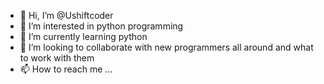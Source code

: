 - 👋 Hi, I’m @Ushiftcoder
- 👀 I’m interested in python programming
- 🌱 I’m currently learning python 
- 💞️ I’m looking to collaborate with new programmers all around and what to work with them
- 📫 How to reach me ...

<!---
Ushiftcoder/Ushiftcoder is a ✨ special ✨ repository because its `README.md` (this file) appears on your GitHub profile.
You can click the Preview link to take a look at your changes.
--->
